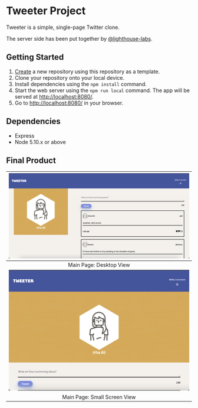 # Tweeter Project

Tweeter is a simple, single-page Twitter clone.

The server side has been put together by [@lighthouse-labs](https://github.com/lighthouse-labs/tweeter).

## Getting Started

1. [Create](https://docs.github.com/en/repositories/creating-and-managing-repositories/creating-a-repository-from-a-template) a new repository using this repository as a template.
2. Clone your repository onto your local device.
3. Install dependencies using the `npm install` command.
3. Start the web server using the `npm run local` command. The app will be served at <http://localhost:8080/>.
4. Go to <http://localhost:8080/> in your browser.

## Dependencies

- Express
- Node 5.10.x or above

## Final Product

| ![Main Page](/images/desktop-view.png) |
|:--:|
| Main Page: Desktop View |
| ![Main Page](/images/smaller-screen-view.png) |
| Main Page: Small Screen View |
